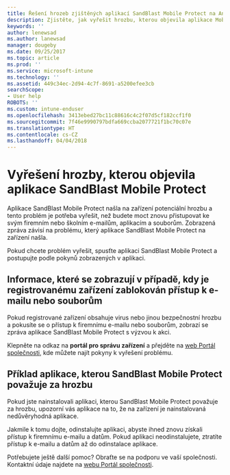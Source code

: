 ```yaml
---
title: Řešení hrozeb zjištěných aplikací SandBlast Mobile Protect na Androidu | Dokumentace Microsoftu
description: Zjistěte, jak vyřešit hrozbu, kterou objevila aplikace Mobile Protect na Androidu.
keywords: ''
author: lenewsad
ms.author: lanewsad
manager: dougeby
ms.date: 09/25/2017
ms.topic: article
ms.prod: ''
ms.service: microsoft-intune
ms.technology: ''
ms.assetid: 449c34ec-2d94-4c7f-8691-a5200efee3cb
searchScope:
- User help
ROBOTS: ''
ms.custom: intune-enduser
ms.openlocfilehash: 3413ebed27bc11c88616c4c2f07d5cf182ccf1f0
ms.sourcegitcommit: 7f46e9990797bdfa669ccba2077721f1bc70c07e
ms.translationtype: HT
ms.contentlocale: cs-CZ
ms.lasthandoff: 04/04/2018
---
```

# <a name="resolve-a-threat-found-by-sandblast-mobile-protect"></a>Vyřešení hrozby, kterou objevila aplikace SandBlast Mobile Protect

Aplikace SandBlast Mobile Protect našla na zařízení potenciální hrozbu a tento problém je potřeba vyřešit, než budete moct znovu přistupovat ke svým firemním nebo školním e-mailům, aplikacím a souborům. Zobrazená zpráva závisí na problému, který aplikace SandBlast Mobile Protect na zařízení našla.

Pokud chcete problém vyřešit, spusťte aplikaci SandBlast Mobile Protect a postupujte podle pokynů zobrazených v aplikaci.

## <a name="what-you-might-see-if-your-enrolled-device-is-blocked-from-accessing-email-or-files"></a>Informace, které se zobrazují v případě, kdy je registrovanému zařízení zablokován přístup k e-mailu nebo souborům

Pokud registrované zařízení obsahuje virus nebo jinou bezpečnostní hrozbu a pokusíte se o přístup k firemnímu e-mailu nebo souborům, zobrazí se zpráva aplikace SandBlast Mobile Protect s výzvou k akci.

Klepněte na odkaz na **portál pro správu zařízení** a přejděte na [web Portál společnosti](https://portal.manage.microsoft.com#HelpDeskDialog), kde můžete najít pokyny k vyřešení problému.

## <a name="example-of-an-app-that-sandblast-mobile-protect-sees-as-a-threat"></a>Příklad aplikace, kterou SandBlast Mobile Protect považuje za hrozbu

Pokud jste nainstalovali aplikaci, kterou SandBlast Mobile Protect považuje za hrozbu, upozorní vás aplikace na to, že na zařízení je nainstalovaná nedůvěryhodná aplikace.

Jakmile k tomu dojte, odinstalujte aplikaci, abyste ihned znovu získali přístup k firemnímu e-mailu a datům. Pokud aplikaci neodinstalujete, ztratíte přístup k e-mailu a datům až do odinstalace aplikace.

Potřebujete ještě další pomoc? Obraťte se na podporu ve vaší společnosti. Kontaktní údaje najdete na [webu Portál společnosti](https://portal.manage.microsoft.com#HelpDeskDialog).
